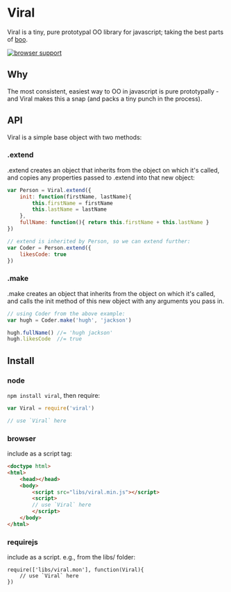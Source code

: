 # Viral

Viral is a tiny, pure prototypal OO library for javascript; taking the best parts of [boo](https://github.com/killdream/boo).

[![browser support](https://ci.testling.com/hughfdjackson/viral.png)](https://ci.testling.com/hughfdjackson/viral)

## Why

The most consistent, easiest way to OO in javascript is pure prototypally - and Viral makes this a snap (and packs a tiny punch in the process).

## API

Viral is a simple base object with two methods:

### .extend

.extend creates an object that inherits from the object on which it's called, and copies any
properties passed to .extend into that new object:

```javascript
var Person = Viral.extend({
	init: function(firstName, lastName){
		this.firstName = firstName
		this.lastName = lastName
	},
	fullName: function(){ return this.firstName + this.lastName }
})

// extend is inherited by Person, so we can extend further:
var Coder = Person.extend({
	likesCode: true
})
```

### .make

.make creates an object that inherits from the object on which it's called, and calls the init method
of this new object with any arguments you pass in.


```javascript
// using Coder from the above example:
var hugh = Coder.make('hugh', 'jackson')

hugh.fullName() //= 'hugh jackson'
hugh.likesCode  //= true
```

## Install

### node

`npm install viral`, then require:

```javascript
var Viral = require('viral')

// use `Viral` here
```

### browser

include as a script tag:

```html
<doctype html>
<html>
	<head></head>
	<body>
		<script src="libs/viral.min.js"></script>
		<script>
		// use `Viral` here
		</script>
	</body>
</html>
```

### requirejs

include as a script.  e.g., from the libs/ folder:

```javscript
require(['libs/viral.mon'], function(Viral){
	// use `Viral` here
})
```
